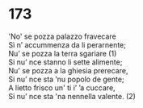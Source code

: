 # 173
  
'No' se pozza palazzo fravecare  
Sì n’ accummenza da li perarnente;  
Nu’ se pozza la terra sgariare (1)  
Si nu’ nce stanno li sette alimente;  
Nu' se pozza a la ghiesia prerecare,  
Si nu’ nce sta ’nu popolo de gente;  
A lietto frisco un' ti i’ ’a cuccare,  
Si nu’ nce sta 'na nennella valente. (2)  
  

